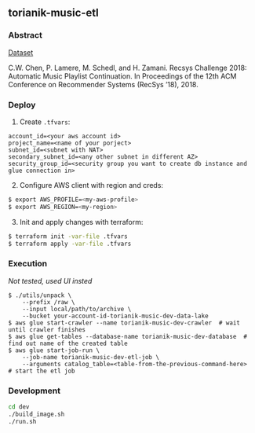 ## torianik-music-etl

### Abstract

[Dataset](https://www.aicrowd.com/challenges/spotify-million-playlist-dataset-challenge)

C.W. Chen, P. Lamere, M. Schedl, and H. Zamani. Recsys Challenge 2018: Automatic Music Playlist Continuation. In Proceedings of the 12th ACM Conference on Recommender Systems (RecSys ’18), 2018.

### Deploy

1. Create `.tfvars`:
```
account_id=<your aws account id>
project_name=<name of your porject>
subnet_id=<subnet with NAT>
secondary_subnet_id=<any other subnet in different AZ>
security_group_id=<security group you want to create db instance and glue connection in>
```
2. Configure AWS client with region and creds:
```bash
$ export AWS_PROFILE=<my-aws-profile>
$ export AWS_REGION=<my-region>
```
3. Init and apply changes with terraform:
```bash
$ terraform init -var-file .tfvars
$ terraform apply -var-file .tfvars
```

### Execution
*Not tested, used UI insted*
```
$ ./utils/unpack \
    --prefix /raw \
    --input local/path/to/archive \
    --bucket your-account-id-torianik-music-dev-data-lake
$ aws glue start-crawler --name torianik-music-dev-crawler  # wait until crawler finishes
$ aws glue get-tables --database-name torianik-music-dev-database  # find out name of the created table 
$ aws glue start-job-run \
    --job-name torianik-music-dev-etl-job \
    --arguments catalog_table=<table-from-the-previous-command-here>  # start the etl job
```

### Development
```bash
cd dev
./build_image.sh
./run.sh
```